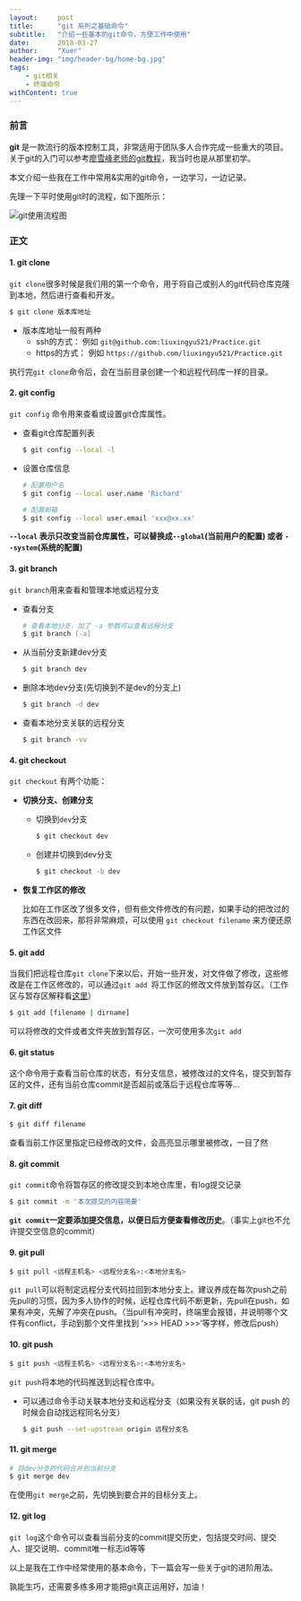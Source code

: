 ```yaml
---
layout:     post
title:      "git 系列之基础命令"
subtitle:   "介绍一些基本的git命令，方便工作中使用"
date:       2018-03-27
author:     "Xuer"
header-img: "img/header-bg/home-bg.jpg"
tags:
    - git相关
    - 终端命令
withContent: true
---
```


### 前言

**git** 是一款流行的版本控制工具，非常适用于团队多人合作完成一些重大的项目。关于git的入门可以参考[廖雪峰老师的git教程](https://www.liaoxuefeng.com/wiki/0013739516305929606dd18361248578c67b8067c8c017b000)，我当时也是从那里初学。

本文介绍一些我在工作中常用&实用的git命令，一边学习，一边记录。

先理一下平时使用git时的流程，如下图所示：

![git使用流程图]({{site.baseurl}}/img/in-post/post-git/git-process.png)

### 正文

#### 1. git clone

`git clone`很多时候是我们用的第一个命令，用于将自己或别人的git代码仓库克隆到本地，然后进行查看和开发。

```sh
$ git clone 版本库地址
```

* 版本库地址一般有两种
    * ssh的方式：
    例如 `git@github.com:liuxingyu521/Practice.git`
    * https的方式：
    例如 `https://github.com/liuxingyu521/Practice.git`
    
执行完`git clone`命令后，会在当前目录创建一个和远程代码库一样的目录。

#### 2. git config

`git config` 命令用来查看或设置git仓库属性。

* 查看git仓库配置列表
    
    ```sh
    $ git config --local -l
    ```
* 设置仓库信息
    
    ```sh
    # 配置用户名
    $ git config --local user.name 'Richard'
    
    # 配置邮箱
    $ git config --local user.email 'xxx@xx.xx' 
    ```

**`--local` 表示只改变当前仓库属性，可以替换成`--global`(当前用户的配置) 或者 `--system`(系统的配置)**

#### 3. git branch

`git branch`用来查看和管理本地或远程分支

* 查看分支

    ```sh
    # 查看本地分支，加了 -a 参数可以查看远程分支
    $ git branch [-a]
    ```
    
* 从当前分支新建dev分支

    ```sh
    $ git branch dev
    ```
    
* 删除本地dev分支(先切换到不是dev的分支上)

    ```sh
    $ git branch -d dev
    ```
    
* 查看本地分支关联的远程分支

    ```sh
    $ git branch -vv
    ```

#### 4. git checkout

`git checkout` 有两个功能：

* **切换分支、创建分支**

    * 切换到`dev`分支
        
        ```sh
        $ git checkout dev 
        ```
        
    * 创建并切换到dev分支
        
        ```sh
        $ git checkout -b dev
        ```

* **恢复工作区的修改**

    比如在工作区改了很多文件，但有些文件修改的有问题，如果手动的把改过的东西在改回来，那将非常麻烦，可以使用 `git checkout filename` 来方便还原工作区文件
    


#### 5. git add

当我们把远程仓库`git clone`下来以后，开始一些开发，对文件做了修改，这些修改是在工作区修改的，可以通过`git add `将工作区的修改文件放到暂存区。（工作区与暂存区解释看[这里](https://www.liaoxuefeng.com/wiki/0013739516305929606dd18361248578c67b8067c8c017b000/0013745374151782eb658c5a5ca454eaa451661275886c6000)）

```sh
$ git add [filename | dirname]
```

可以将修改的文件或者文件夹放到暂存区，一次可使用多次`git add`

#### 6. git status

这个命令用于查看当前仓库的状态，有分支信息，被修改过的文件名，提交到暂存区的文件，还有当前仓库commit是否超前或落后于远程仓库等等...

#### 7. git diff

```sh
$ git diff filename
```

查看当前工作区里指定已经修改的文件，会高亮显示哪里被修改，一目了然

#### 8. git commit

`git commit`命令将暂存区的修改提交到本地仓库里，有log提交记录

```sh
$ git commit -m '本次提交的内容简要'
```

**`git commit`一定要添加提交信息，以便日后方便查看修改历史**。（事实上git也不允许提交空信息的commit）

#### 9. git pull

```sh
$ git pull <远程主机名> <远程分支名>:<本地分支名>
```

`git pull`可以将制定远程分支代码拉回到本地分支上。建议养成在每次push之前先pull的习惯，因为多人协作的时候，远程仓库代码不断更新，先pull在push，如果有冲突，先解了冲突在push。（当pull有冲突时，终端里会报错，并说明哪个文件有conflict，手动到那个文件里找到 ‘>>> HEAD >>>’等字样，修改后push）

#### 10. git push

```sh
$ git push <远程主机名> <远程分支名>:<本地分支名>
```

`git push`将本地的代码推送到远程仓库中。

* 可以通过命令手动关联本地分支和远程分支（如果没有关联的话，git push 的时候会自动找远程同名分支）

    ```sh
    $ git push --set-upstream origin 远程分支名
    ```

#### 11. git merge

```sh
# 将dev分支的代码合并到当前分支
$ git merge dev
```

在使用`git merge`之前，先切换到要合并的目标分支上。

#### 12. git log

`git log`这个命令可以查看当前分支的commit提交历史，包括提交时间、提交人、提交说明、commit唯一标志id等等

以上是我在工作中经常使用的基本命令，下一篇会写一些关于git的进阶用法。

孰能生巧，还需要多练多用才能把git真正运用好，加油！

